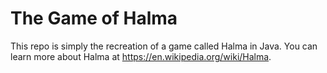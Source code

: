 # The Game of Halma
This repo is simply the recreation of a game called Halma in Java.
You can learn more about Halma at https://en.wikipedia.org/wiki/Halma.
